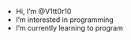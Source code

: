 - Hi, I’m @V1tt0r10
- I’m interested in programming
- I’m currently learning to program

<!---
V1tt0r10/V1tt0r10 is a ✨ special ✨ repository because its `README.md` (this file) appears on your GitHub profile.
You can click the Preview link to take a look at your changes.
--->
